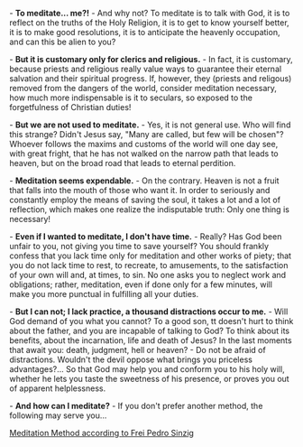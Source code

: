 \- **To meditate... me?!**
\- And why not? To meditate is to talk with God, it is to reflect on the truths of the Holy Religion, it is to get to know yourself better, it is to make good resolutions, it is to anticipate the heavenly occupation, and can this be alien to you?

\- **But it is customary only for clerics and religious.**
\- In fact, it is customary, because priests and religious really value ways to guarantee their eternal salvation and their spiritual progress. If, however, they (priests and religous) removed from the dangers of the world, consider meditation necessary, how much more indispensable is it to seculars, so exposed to the forgetfulness of Christian duties!

\- **But we are not used to meditate.**
\- Yes, it is not general use. Who will find this strange? Didn't Jesus say, "Many are called, but few will be chosen"? Whoever follows the maxims and customs of the world will one day see, with great fright, that he has not walked on the narrow path that leads to heaven, but on the broad road that leads to eternal perdition.

\- **Meditation seems expendable.**
\- On the contrary. Heaven is not a fruit that falls into the mouth of those who want it. In order to seriously and constantly employ the means of saving the soul, it takes a lot and a lot of reflection, which makes one realize the indisputable truth: Only one thing is necessary!

\- **Even if I wanted to meditate, I don't have time.**
\- Really? Has God been unfair to you, not giving you time to save yourself? You should frankly confess that you lack time only for meditation and other works of piety; that you do not lack time to rest, to recreate, to amusements, to the satisfaction of your own will and, at times, to sin. No one asks you to neglect work and obligations; rather, meditation, even if done only for a few minutes, will make you more punctual in fulfilling all your duties.

\- **But I can not; I lack practice, a thousand distractions occur to me.**
\- Will God demand of you what you cannot? To a good son, tt doesn't hurt to think about the father, and you are incapable of talking to God? To think about its benefits, about the incarnation, life and death of Jesus? In the last moments that await you: death, judgment, hell or heaven? \- Do not be afraid of distractions. Wouldn't the devil oppose what brings you priceless advantages?... So that God may help you and conform you to his holy will, whether he lets you taste the sweetness of his presence, or proves you out of apparent helplessness.

\- **And how can I meditate?**
\- If you don't prefer another method, the following may serve you...

[Meditation Method according to Frei Pedro Sinzig](/resources/methods/frei-pedro-sinzig-en)
